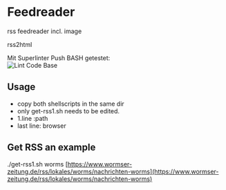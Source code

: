 # Feedreader
rss feedreader incl. image

rss2html

Mit Superlinter Push BASH getestet:  
![Lint Code Base](https://github.com/dewomser/feedreader/workflows/Lint%20Code%20Base/badge.svg?event=push)
## Usage
* copy both shellscripts in the same dir
* only get-rss1.sh needs to be edited.
* 1.line :path
* last line: browser
## Get RSS an example
./get-rss1.sh worms [https://www.wormser-zeitung.de/rss/lokales/worms/nachrichten-worms](https://www.wormser-zeitung.de/rss/lokales/worms/nachrichten-worms)
